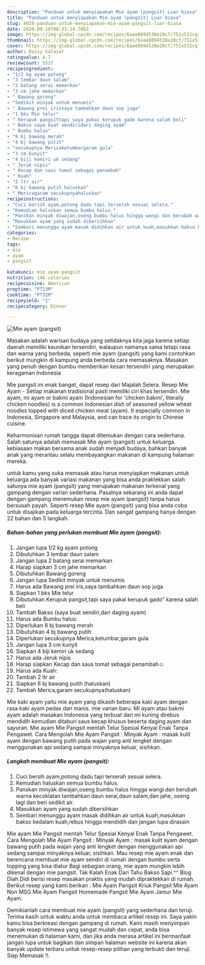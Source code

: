```yaml
---
description: "Panduan untuk menyiapakan Mie ayam (pangsit) Luar biasa"
title: "Panduan untuk menyiapakan Mie ayam (pangsit) Luar biasa"
slug: 4028-panduan-untuk-menyiapakan-mie-ayam-pangsit-luar-biasa
date: 2020-09-16T08:33:14.706Z
image: https://img-global.cpcdn.com/recipes/6aae0894538e20cf/751x532cq70/mie-ayam-pangsit-foto-resep-utama.jpg
thumbnail: https://img-global.cpcdn.com/recipes/6aae0894538e20cf/751x532cq70/mie-ayam-pangsit-foto-resep-utama.jpg
cover: https://img-global.cpcdn.com/recipes/6aae0894538e20cf/751x532cq70/mie-ayam-pangsit-foto-resep-utama.jpg
author: Daisy Salazar
ratingvalue: 4.7
reviewcount: 5537
recipeingredient:
- "1/2 kg ayam potong"
- "3 lembar daun salam"
- "2 batang serai memarkan"
- "3 cm jahe memarkan"
- " Bawang goreng"
- "Sedikit minyak untuk menumis"
- " Bawang prei irissaya tambahkan daun sop juga"
- "1 bks Mie telur"
- " Kerupuk pangsittapi saya pakai kerupuk gado karena salah beli"
- " Bakso saya buat sendiridari daging ayam"
- " Bumbu halus"
- "8 bj bawang merah"
- "4 bj bawang putih"
- "secukupnya Mericaketumbargaram gula"
- "3 cm kunyit"
- "4 biji kemiri uk sedang"
- " Jeruk nipis"
- " Kecap dan saus tomat sebagai penambah"
- " Kuah"
- "2 ltr air"
- "6 bj bawang putih haluskan"
- " Mericagaram secukupnyahaluskan"
recipeinstructions:
- "Cuci bersih ayam,potong dadu tapi terserah sesuai selera."
- "Kemudian haluskan semua bumbu halus."
- "Panskan minyak diwajan,oseng bumbu halus hingga wangi dan berubah warna kecoklatan tambahkan daun serai,daun salam,dan jahe, oseng lagi dan beri sedikit air."
- "Masukkan ayam yang sudah dibersihkan"
- "Sembari menunggu ayam masak didihkan air untuk kuah,masukkan bakso kedalam kuah,rebus hingga mendidih dan jangan lupa dirasain"
categories:
- Recipe
tags:
- mie
- ayam
- pangsit

katakunci: mie ayam pangsit 
nutrition: 146 calories
recipecuisine: American
preptime: "PT13M"
cooktime: "PT32M"
recipeyield: "2"
recipecategory: Dinner

---
```



![Mie ayam (pangsit)](https://img-global.cpcdn.com/recipes/6aae0894538e20cf/751x532cq70/mie-ayam-pangsit-foto-resep-utama.jpg)

Masakan adalah warisan budaya yang setidaknya kita jaga karena setiap daerah memiliki keunikan tersendiri, walaupun namanya sama tetapi rasa dan warna yang berbeda, seperti mie ayam (pangsit) yang kami contohkan berikut mungkin di kampung anda berbeda cara memasaknya. Masakan yang penuh dengan bumbu memberikan kesan tersendiri yang merupakan keragaman Indonesia

Mie pangsit ini enak banget, dapat resep dari Majalah Selera. Resep Mie Ayam - Setiap makanan tradisional pasti memiliki ciri khas tersendiri. Mie ayam, mi ayam or bakmi ayam (Indonesian for &#39;chicken bakmi&#39;, literally chicken noodles) is a common Indonesian dish of seasoned yellow wheat noodles topped with diced chicken meat (ayam). It especially common in Indonesia, Singapore and Malaysia, and can trace its origin to Chinese cuisine.

Keharmonisan rumah tangga dapat ditemukan dengan cara sederhana. Salah satunya adalah memasak Mie ayam (pangsit) untuk keluarga. kebiasaan makan bersama anak sudah menjadi budaya, bahkan banyak anak yang merantau selalu membayangkan makanan di kampung halaman mereka.

untuk kamu yang suka memasak atau harus menyiapkan makanan untuk keluarga ada banyak variasi makanan yang bisa anda praktekkan salah satunya mie ayam (pangsit) yang merupakan makanan terkenal yang gampang dengan varian sederhana. Pasalnya sekarang ini anda dapat dengan gampang menemukan resep mie ayam (pangsit) tanpa harus bersusah payah.
Seperti resep Mie ayam (pangsit) yang bisa anda coba untuk disajikan pada keluarga tercinta. Dan sangat gampang hanya dengan 22 bahan dan 5 langkah.


<!--inarticleads1-->

##### Bahan-bahan yang perlukan membuat Mie ayam (pangsit):

1. Jangan lupa 1/2 kg ayam potong
1. Dibutuhkan 3 lembar daun salam
1. Jangan lupa 2 batang serai memarkan
1. Harap siapkan 3 cm jahe memarkan
1. Dibutuhkan  Bawang goreng
1. Jangan lupa Sedikit minyak untuk menumis
1. Harus ada  Bawang prei iris,saya tambahkan daun sop juga
1. Siapkan 1 bks Mie telur
1. Dibutuhkan  Kerupuk pangsit,tapi saya pakai kerupuk gado&#34; karena salah beli
1. Tambah  Bakso (saya buat sendiri,dari daging ayam)
1. Harus ada  Bumbu halus:
1. Diperlukan 8 bj bawang merah
1. Dibutuhkan 4 bj bawang putih
1. Diperlukan secukupnya Merica,ketumbar,garam gula
1. Jangan lupa 3 cm kunyit
1. Siapkan 4 biji kemiri uk sedang
1. Harus ada  Jeruk nipis
1. Harap siapkan  Kecap dan saus tomat sebagai penambah☺
1. Harus ada  Kuah:
1. Tambah 2 ltr air
1. Siapkan 6 bj bawang putih (haluskan)
1. Tambah  Merica,garam secukupnya(haluskan)


Mie kaki ayam yaitu mie ayam yang dikasih beberapa kaki ayam dengan rasa kaki ayam pedas dan manis. mie varian baru. Mi ayam atau bakmi ayam adalah masakan Indonesia yang terbuat dari mi kuning direbus mendidih kemudian ditaburi saus kecap khusus beserta daging ayam dan sayuran. Mie ayam Mie Pangsit mentah Telur Spesial Kenyal Enak Tanpa Pengawet. Cara Mengolah Mie Ayam Pangsit : Minyak Ayam : masak kulit ayam dengan bawang putih pada wajan yang anti lengket dengan menggunakan api sedang sampai minyaknya keluar, sisihkan. 

<!--inarticleads2-->

##### Langkah membuat  Mie ayam (pangsit):

1. Cuci bersih ayam,potong dadu tapi terserah sesuai selera.
1. Kemudian haluskan semua bumbu halus.
1. Panskan minyak diwajan,oseng bumbu halus hingga wangi dan berubah warna kecoklatan tambahkan daun serai,daun salam,dan jahe, oseng lagi dan beri sedikit air.
1. Masukkan ayam yang sudah dibersihkan
1. Sembari menunggu ayam masak didihkan air untuk kuah,masukkan bakso kedalam kuah,rebus hingga mendidih dan jangan lupa dirasain


Mie ayam Mie Pangsit mentah Telur Spesial Kenyal Enak Tanpa Pengawet. Cara Mengolah Mie Ayam Pangsit : Minyak Ayam : masak kulit ayam dengan bawang putih pada wajan yang anti lengket dengan menggunakan api sedang sampai minyaknya keluar, sisihkan. Mau resep mie ayam enak dan berencana membuat mie ayam sendiri di rumah dengan bumbu serta topping yang bisa diatur Bagi sebagian orang, mie ayam mungkin lebih dikenal dengan mie pangsit. Tak Kalah Enak Dari Tahu Bakso Sapi.^^ Blog Diah Didi berisi resep masakan praktis yang mudah dipraktekkan di rumah. Berikut resep yang kami berikan : Mie Ayam Pangsit Kriuk Pangsit Mie Ayam Non MSG Mie Ayam Pangsit Homemade Pangsit Mie Ayam Jamur Mie Ayam. 

Demikianlah cara membuat mie ayam (pangsit) yang sederhana dan teruji. Terima kasih untuk waktu anda untuk membaca artikel resep ini. Saya yakin kamu bisa berkreasi dengan gampang di rumah. Kami masih menyimpan banyak resep istimewa yang sangat mudah dan cepat, anda bisa menemukan di halaman kami, dan jika anda merasa artikel ini bermanfaat jangan lupa untuk bagikan dan simpan halaman website ini karena akan banyak update terbaru untuk resep-resep pilihan yang terbukti dan teruji. Siap Memasak !!. 
